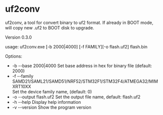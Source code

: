 # uf2conv

uf2conv, a tool for convert binary to uf2 format. If already in BOOT mode, will copy new .uf2 to BOOT disk to upgrade.

Version 0.3.0

usage:
    uf2conv.exe [-b 2000|4000] [-f FAMILY][-o flash.uf2] flash.bin

Options:
-    -b --base 2000|4000     Set base address in hex for binary file (default: 2000)
-    -f --family SAMD21/SAML21/SAMD51/NRF52/STM32F1/STM32F4/ATMEGA32/MIMXRT10XX <br>Set the device family name, (default: 0)</br>
-    -o --output flash.uf2   Set the output file name, default: flash.uf2
-    -h --help               Display help information
-    -v --version            Show the program version
